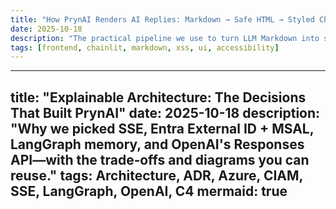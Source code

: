 ```yaml
---
title: "How PrynAI Renders AI Replies: Markdown → Safe HTML → Styled Chat"
date: 2025-10-18
description: "The practical pipeline we use to turn LLM Markdown into secure, readable chat—without letting raw HTML creep in."
tags: [frontend, chainlit, markdown, xss, ui, accessibility]
---
```


---
title: "Explainable Architecture: The Decisions That Built PrynAI"
date: 2025-10-18
description: "Why we picked SSE, Entra External ID + MSAL, LangGraph memory, and OpenAI's Responses API—with the trade‑offs and diagrams you can reuse."
tags: Architecture, ADR, Azure, CIAM, SSE, LangGraph, OpenAI, C4
mermaid: true
---
